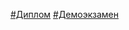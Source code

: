 [#Диплом](https://ru.yougile.com/board/uqlglbimis5w)
[#Демоэкзамен](https://ru.yougile.com/board/ue3vk2sw4q51)
